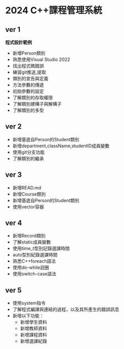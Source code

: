 # 2024 C++課程管理系統
## ver 1
**程式設計範例**
- 新增Person類別
- 熟悉使用Visual Studio 2022
- 找出程式碼錯誤
- 練習git推送,提取
- 類別的宣告與定義
- 方法參數的傳遞
- 初始參數的設定
- 了解類別的存取權限
- 了解類別建構子與解構子
- 了解類別的多型

## ver 2
- 新增基底自Person的Student類別
- 新增department,className,studentID成員變數
- 使用git分支功能
- 了解類別的繼承

## ver 3
- 新增READ.md
- 新增Course類別
- 新增基底自Person的Student類別
- 使用vector容器

## ver 4
- 新增Record類別
- 了解static成員變數
- 使用time_t型別記錄選課時間
- auto型別紀錄選課時間
- 熟悉C++foreach語法
- 使用do-while迴圈
- 使用switch-case語法

## ver 5
- 使用system指令
- 了解程式編譯與連結的過程，以及其所產生的錯誤訊息
- 新增以下功能：
  - 新增學生資料
  - 新增教師資料
  - 新增課程資料
  - 新增選課紀錄
